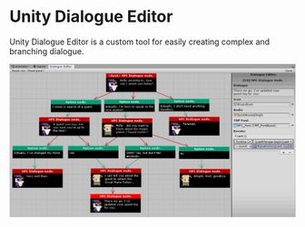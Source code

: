 # Unity Dialogue Editor

Unity Dialogue Editor is a custom tool for easily creating complex and branching dialogue. 


<p align="center">
<img src="Files/readme/tool.png"/>
</p>
